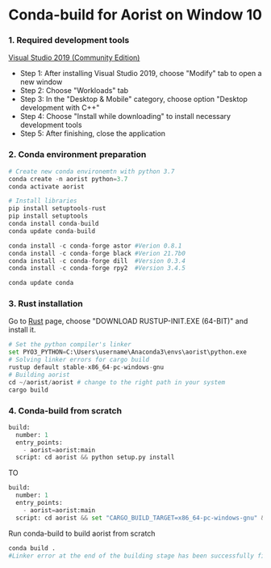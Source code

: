 # Conda-build for Aorist on Window 10
### 1. Required development tools
[Visual Studio 2019 (Community Edition)](https://visualstudio.microsoft.com/thank-you-downloading-visual-studio/?sku=Community&rel=16)

- Step 1: After installing Visual Studio 2019, choose "Modify" tab to open a new window 
- Step 2: Choose "Workloads" tab
- Step 3: In the "Desktop & Mobile" category, choose option "Desktop development with C++"
- Step 4: Choose "Install while downloading" to install necessary development tools
- Step 5: After finishing, close the application

### 2. Conda environment preparation
```python
# Create new conda environemtn with python 3.7
conda create -n aorist python=3.7
conda activate aorist

# Install libraries
pip install setuptools-rust
pip install setuptools
conda install conda-build
conda update conda-build

conda install -c conda-forge astor #Verion 0.8.1
conda install -c conda-forge black #Verion 21.7b0
conda install -c conda-forge dill  #Version 0.3.4
conda install -c conda-forge rpy2  #Version 3.4.5

conda update conda
```

### 3. Rust installation
Go to [Rust](https://www.rust-lang.org/tools/install) page, choose "DOWNLOAD RUSTUP-INIT.EXE (64-BIT)" and install it.

```python
# Set the python compiler's linker 
set PYO3_PYTHON=C:\Users\username\Anaconda3\envs\aorist\python.exe
# Solving linker errors for cargo build 
rustup default stable-x86_64-pc-windows-gnu 
# Building aorist 
cd ~/aorist/aorist # change to the right path in your system 
cargo build
```

### 4. Conda-build from scratch
```python
build:
  number: 1
  entry_points:
    - aorist=aorist:main
  script: cd aorist && python setup.py install 
```
TO
```python
build:
  number: 1
  entry_points:
    - aorist=aorist:main
  script: cd aorist && set "CARGO_BUILD_TARGET=x86_64-pc-windows-gnu" && python setup.py install 
```
Run conda-build to build aorist from scratch
```python
conda build .
#Linker error at the end of the building stage has been successfully fixed)
```
